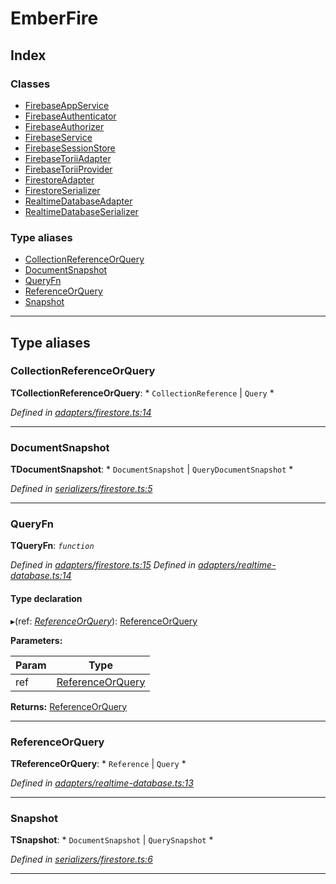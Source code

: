 
#  EmberFire

## Index

### Classes

* [FirebaseAppService](classes/firebaseappservice.md)
* [FirebaseAuthenticator](classes/firebaseauthenticator.md)
* [FirebaseAuthorizer](classes/firebaseauthorizer.md)
* [FirebaseService](classes/firebaseservice.md)
* [FirebaseSessionStore](classes/firebasesessionstore.md)
* [FirebaseToriiAdapter](classes/firebasetoriiadapter.md)
* [FirebaseToriiProvider](classes/firebasetoriiprovider.md)
* [FirestoreAdapter](classes/firestoreadapter.md)
* [FirestoreSerializer](classes/firestoreserializer.md)
* [RealtimeDatabaseAdapter](classes/realtimedatabaseadapter.md)
* [RealtimeDatabaseSerializer](classes/realtimedatabaseserializer.md)

### Type aliases

* [CollectionReferenceOrQuery](#collectionreferenceorquery)
* [DocumentSnapshot](#documentsnapshot)
* [QueryFn](#queryfn)
* [ReferenceOrQuery](#referenceorquery)
* [Snapshot](#snapshot)

---

## Type aliases

<a id="collectionreferenceorquery"></a>

###  CollectionReferenceOrQuery

**ΤCollectionReferenceOrQuery**: * `CollectionReference` &#124; `Query`
*

*Defined in [adapters/firestore.ts:14](https://github.com/firebase/emberfire/blob/7728aa3/addon/adapters/firestore.ts#L14)*

___
<a id="documentsnapshot"></a>

###  DocumentSnapshot

**ΤDocumentSnapshot**: * `DocumentSnapshot` &#124; `QueryDocumentSnapshot`
*

*Defined in [serializers/firestore.ts:5](https://github.com/firebase/emberfire/blob/7728aa3/addon/serializers/firestore.ts#L5)*

___
<a id="queryfn"></a>

###  QueryFn

**ΤQueryFn**: *`function`*

*Defined in [adapters/firestore.ts:15](https://github.com/firebase/emberfire/blob/7728aa3/addon/adapters/firestore.ts#L15)*
*Defined in [adapters/realtime-database.ts:14](https://github.com/firebase/emberfire/blob/7728aa3/addon/adapters/realtime-database.ts#L14)*

#### Type declaration
▸(ref: *[ReferenceOrQuery](#referenceorquery)*): [ReferenceOrQuery](#referenceorquery)

**Parameters:**

| Param | Type |
| ------ | ------ |
| ref | [ReferenceOrQuery](#referenceorquery) |

**Returns:** [ReferenceOrQuery](#referenceorquery)

___
<a id="referenceorquery"></a>

###  ReferenceOrQuery

**ΤReferenceOrQuery**: * `Reference` &#124; `Query`
*

*Defined in [adapters/realtime-database.ts:13](https://github.com/firebase/emberfire/blob/7728aa3/addon/adapters/realtime-database.ts#L13)*

___
<a id="snapshot"></a>

###  Snapshot

**ΤSnapshot**: * `DocumentSnapshot` &#124; `QuerySnapshot`
*

*Defined in [serializers/firestore.ts:6](https://github.com/firebase/emberfire/blob/7728aa3/addon/serializers/firestore.ts#L6)*

___

